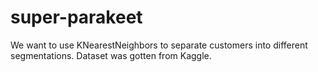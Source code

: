 # super-parakeet
We want to use KNearestNeighbors to separate customers into different segmentations.
Dataset was gotten from Kaggle. 


